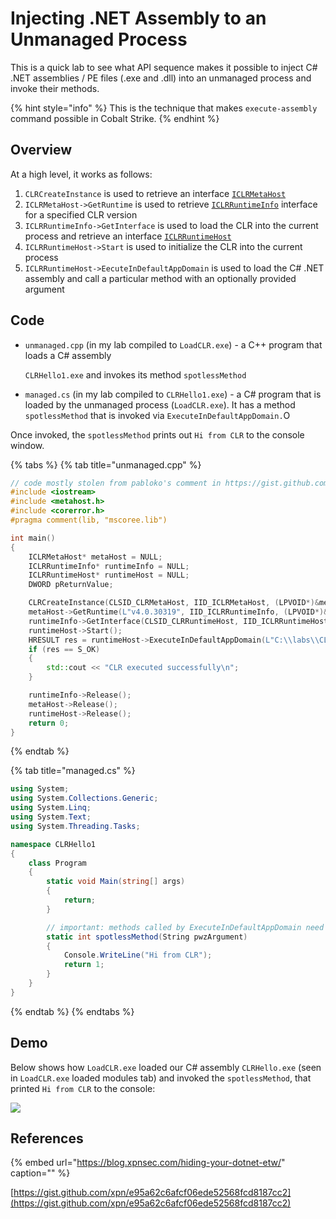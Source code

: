 # Injecting .NET Assembly to an Unmanaged Process

This is a quick lab to see what API sequence makes it possible to inject C\# .NET assemblies / PE files \(.exe and .dll\) into an unmanaged process and invoke their methods.

{% hint style="info" %}
This is the technique that makes `execute-assembly` command possible in Cobalt Strike.
{% endhint %}

## Overview

At a high level, it works as follows:

1. `CLRCreateInstance` is used to retrieve an interface [`ICLRMetaHost`](https://docs.microsoft.com/en-us/dotnet/framework/unmanaged-api/hosting/iclrmetahost-interface)
2. `ICLRMetaHost->GetRuntime` is used to retrieve [`ICLRRuntimeInfo`](https://docs.microsoft.com/en-us/dotnet/framework/unmanaged-api/hosting/iclrruntimeinfo-interface) interface for a specified CLR version
3. `ICLRRuntimeInfo->GetInterface` is used to load the CLR into the current process and retrieve an interface [`ICLRRuntimeHost`](https://docs.microsoft.com/en-us/dotnet/framework/unmanaged-api/hosting/iclrruntimehost-interface)
4. `ICLRRuntimeHost->Start` is used to initialize the CLR into the current process
5. `ICLRRuntimeHost->EecuteInDefaultAppDomain` is used to load the C\# .NET assembly and call a particular method with an optionally provided argument

## Code

* `unmanaged.cpp` \(in my lab compiled to `LoadCLR.exe`\) - a C++ program that loads a C\# assembly

  `CLRHello1.exe` and invokes its method `spotlessMethod`

* `managed.cs` \(in my lab compiled to `CLRHello1.exe`\) - a C\# program that is loaded by the unmanaged process \(`LoadCLR.exe`\). It has a method `spotlessMethod` that is invoked via `ExecuteInDefaultAppDomain.`O

Once invoked, the `spotlessMethod` prints out `Hi from CLR` to the console window.

{% tabs %}
{% tab title="unmanaged.cpp" %}
```cpp
// code mostly stolen from pabloko's comment in https://gist.github.com/xpn/e95a62c6afcf06ede52568fcd8187cc2
#include <iostream>
#include <metahost.h>
#include <corerror.h>
#pragma comment(lib, "mscoree.lib")

int main()
{
    ICLRMetaHost* metaHost = NULL;
    ICLRRuntimeInfo* runtimeInfo = NULL;
    ICLRRuntimeHost* runtimeHost = NULL;
    DWORD pReturnValue;

    CLRCreateInstance(CLSID_CLRMetaHost, IID_ICLRMetaHost, (LPVOID*)&metaHost);
    metaHost->GetRuntime(L"v4.0.30319", IID_ICLRRuntimeInfo, (LPVOID*)&runtimeInfo);
    runtimeInfo->GetInterface(CLSID_CLRRuntimeHost, IID_ICLRRuntimeHost, (LPVOID*)&runtimeHost);
    runtimeHost->Start();
    HRESULT res = runtimeHost->ExecuteInDefaultAppDomain(L"C:\\labs\\CLRHello1\\CLRHello1\\CLRHello1\\bin\\Debug\\CLRHello1.exe", L"CLRHello1.Program", L"spotlessMethod", L"test", &pReturnValue);
    if (res == S_OK)
    {
        std::cout << "CLR executed successfully\n";
    }

    runtimeInfo->Release();
    metaHost->Release();
    runtimeHost->Release();
    return 0;
}
```
{% endtab %}

{% tab title="managed.cs" %}
```csharp
using System;
using System.Collections.Generic;
using System.Linq;
using System.Text;
using System.Threading.Tasks;

namespace CLRHello1
{
    class Program
    {
        static void Main(string[] args)
        {
            return;   
        }

        // important: methods called by ExecuteInDefaultAppDomain need to stick to this signature
        static int spotlessMethod(String pwzArgument)
        {
            Console.WriteLine("Hi from CLR");
            return 1;
        }
    }
}
```
{% endtab %}
{% endtabs %}

## Demo

Below shows how `LoadCLR.exe` loaded our C\# assembly `CLRHello.exe` \(seen in `LoadCLR.exe` loaded modules tab\) and invoked the `spotlessMethod`, that printed `Hi from CLR` to the console:

![](../../.gitbook/assets/unmanaged-process-load-clr.gif)

## References

{% embed url="https://blog.xpnsec.com/hiding-your-dotnet-etw/" caption="" %}

[https://gist.github.com/xpn/e95a62c6afcf06ede52568fcd8187cc2](https://gist.github.com/xpn/e95a62c6afcf06ede52568fcd8187cc2)

